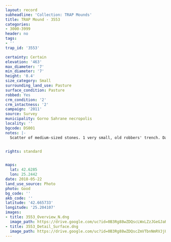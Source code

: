 ```yaml
---
layout: record
subheadline: 'Collection: TRAP Mounds'
title: TRAP Mound - 3553
categories:
- 3000-3999
header: no
tags:
- ''
trap_id: '3553'

certainty: Certain
elevation: '463'
max_diameter: '7'
min_diameter: '7'
height: '0.4'
size_category: Small
surrounding_land_use: Pasture
surface_condition: Pasture
robbed: Yes
crm_condition: '2'
crm_intactness: '2'
campaign: '2011'
source: Survey
municipality: Gorno Sahrane necropolis
locality: ''
bgcode: DS001
notes: |-
  Scatter of medium-sized stones. 1 very small, old robbers' trench. Damaged by agricultural activity.


rights: standard


maps:
  lat: 42.6285
  lon: 25.2442
date: 2018-05-22
land_use_source: Photo
photo: Good
bg_code: ''
akb_code: ''
latitude: '42.665733'
longitude: '25.204107'
images:
- title: 3553_Overview_N.dng
  image_path: https://drive.google.com/uc?id=0B3Rg88wZDQscLWxLZzJGeGJaRFk
- title: 3553_Detail_Surface.dng
  image_path: https://drive.google.com/uc?id=0B3Rg88wZDQscZmVTbnNmRVJjU0U
---
```

